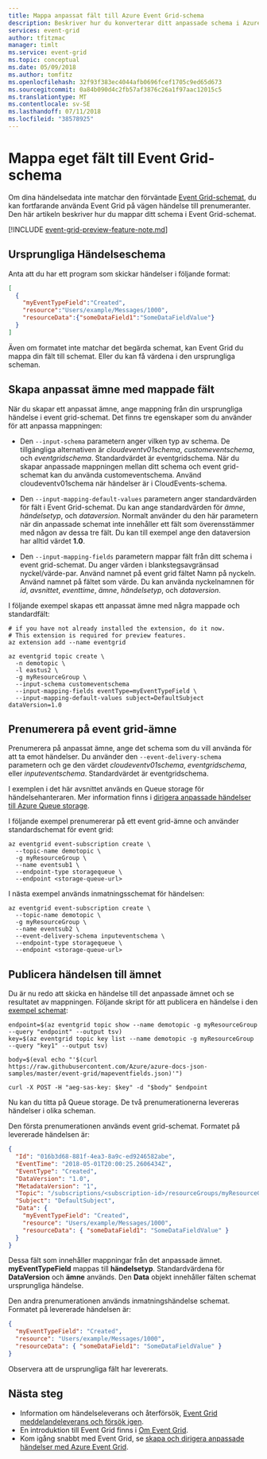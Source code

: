 ```yaml
---
title: Mappa anpassat fält till Azure Event Grid-schema
description: Beskriver hur du konverterar ditt anpassade schema i Azure Event Grid-schemat.
services: event-grid
author: tfitzmac
manager: timlt
ms.service: event-grid
ms.topic: conceptual
ms.date: 05/09/2018
ms.author: tomfitz
ms.openlocfilehash: 32f93f383ec4044afb0696fcef1705c9ed65d673
ms.sourcegitcommit: 0a84b090d4c2fb57af3876c26a1f97aac12015c5
ms.translationtype: MT
ms.contentlocale: sv-SE
ms.lasthandoff: 07/11/2018
ms.locfileid: "38578925"
---
```

# <a name="map-custom-fields-to-event-grid-schema"></a>Mappa eget fält till Event Grid-schema

Om dina händelsedata inte matchar den förväntade [Event Grid-schemat](event-schema.md), du kan fortfarande använda Event Grid på vägen händelse till prenumeranter. Den här artikeln beskriver hur du mappar ditt schema i Event Grid-schemat.

[!INCLUDE [event-grid-preview-feature-note.md](../../includes/event-grid-preview-feature-note.md)]

## <a name="original-event-schema"></a>Ursprungliga Händelseschema

Anta att du har ett program som skickar händelser i följande format:

```json
[
  {
    "myEventTypeField":"Created",
    "resource":"Users/example/Messages/1000",
    "resourceData":{"someDataField1":"SomeDataFieldValue"}
  }
]
```

Även om formatet inte matchar det begärda schemat, kan Event Grid du mappa din fält till schemat. Eller du kan få värdena i den ursprungliga scheman.

## <a name="create-custom-topic-with-mapped-fields"></a>Skapa anpassat ämne med mappade fält

När du skapar ett anpassat ämne, ange mappning från din ursprungliga händelse i event grid-schemat. Det finns tre egenskaper som du använder för att anpassa mappningen:

* Den `--input-schema` parametern anger vilken typ av schema. De tillgängliga alternativen är *cloudeventv01schema*, *customeventschema*, och *eventgridschema*. Standardvärdet är eventgridschema. När du skapar anpassade mappningen mellan ditt schema och event grid-schemat kan du använda customeventschema. Använd cloudeventv01schema när händelser är i CloudEvents-schema.

* Den `--input-mapping-default-values` parametern anger standardvärden för fält i Event Grid-schemat. Du kan ange standardvärden för *ämne*, *händelsetyp*, och *dataversion*. Normalt använder du den här parametern när din anpassade schemat inte innehåller ett fält som överensstämmer med någon av dessa tre fält. Du kan till exempel ange den dataversion har alltid värdet **1.0**.

* Den `--input-mapping-fields` parametern mappar fält från ditt schema i event grid-schemat. Du anger värden i blankstegsavgränsad nyckel/värde-par. Använd namnet på event grid fältet Namn på nyckeln. Använd namnet på fältet som värde. Du kan använda nyckelnamnen för *id*, *avsnittet*, *eventtime*, *ämne*, *händelsetyp*, och *dataversion*.

I följande exempel skapas ett anpassat ämne med några mappade och standardfält:

```azurecli-interactive
# if you have not already installed the extension, do it now.
# This extension is required for preview features.
az extension add --name eventgrid

az eventgrid topic create \
  -n demotopic \
  -l eastus2 \
  -g myResourceGroup \
  --input-schema customeventschema
  --input-mapping-fields eventType=myEventTypeField \
  --input-mapping-default-values subject=DefaultSubject dataVersion=1.0
```

## <a name="subscribe-to-event-grid-topic"></a>Prenumerera på event grid-ämne

Prenumerera på anpassat ämne, ange det schema som du vill använda för att ta emot händelser. Du använder den `--event-delivery-schema` parametern och ge den värdet *cloudeventv01schema*, *eventgridschema*, eller *inputeventschema*. Standardvärdet är eventgridschema.

I exemplen i det här avsnittet används en Queue storage för händelsehanteraren. Mer information finns i [dirigera anpassade händelser till Azure Queue storage](custom-event-to-queue-storage.md).

I följande exempel prenumererar på ett event grid-ämne och använder standardschemat för event grid:

```azurecli-interactive
az eventgrid event-subscription create \
  --topic-name demotopic \
  -g myResourceGroup \
  --name eventsub1 \
  --endpoint-type storagequeue \
  --endpoint <storage-queue-url>
```

I nästa exempel används inmatningsschemat för händelsen:

```azurecli-interactive
az eventgrid event-subscription create \
  --topic-name demotopic \
  -g myResourceGroup \
  --name eventsub2 \
  --event-delivery-schema inputeventschema \
  --endpoint-type storagequeue \
  --endpoint <storage-queue-url>
```

## <a name="publish-event-to-topic"></a>Publicera händelsen till ämnet

Du är nu redo att skicka en händelse till det anpassade ämnet och se resultatet av mappningen. Följande skript för att publicera en händelse i den [exempel schemat](#original-event-schema):

```azurecli-interactive
endpoint=$(az eventgrid topic show --name demotopic -g myResourceGroup --query "endpoint" --output tsv)
key=$(az eventgrid topic key list --name demotopic -g myResourceGroup --query "key1" --output tsv)

body=$(eval echo "'$(curl https://raw.githubusercontent.com/Azure/azure-docs-json-samples/master/event-grid/mapeventfields.json)'")

curl -X POST -H "aeg-sas-key: $key" -d "$body" $endpoint
```

Nu kan du titta på Queue storage. De två prenumerationerna levereras händelser i olika scheman.

Den första prenumerationen används event grid-schemat. Formatet på levererade händelsen är:

```json
{
  "Id": "016b3d68-881f-4ea3-8a9c-ed9246582abe",
  "EventTime": "2018-05-01T20:00:25.2606434Z",
  "EventType": "Created",
  "DataVersion": "1.0",
  "MetadataVersion": "1",
  "Topic": "/subscriptions/<subscription-id>/resourceGroups/myResourceGroup/providers/Microsoft.EventGrid/topics/demotopic",
  "Subject": "DefaultSubject",
  "Data": {
    "myEventTypeField": "Created",
    "resource": "Users/example/Messages/1000",
    "resourceData": { "someDataField1": "SomeDataFieldValue" } 
  }
}
```

Dessa fält som innehåller mappningar från det anpassade ämnet. **myEventTypeField** mappas till **händelsetyp**. Standardvärdena för **DataVersion** och **ämne** används. Den **Data** objekt innehåller fälten schemat ursprungliga händelse.

Den andra prenumerationen används inmatningshändelse schemat. Formatet på levererade händelsen är:

```json
{
  "myEventTypeField": "Created",
  "resource": "Users/example/Messages/1000",
  "resourceData": { "someDataField1": "SomeDataFieldValue" }
}
```

Observera att de ursprungliga fält har levererats.

## <a name="next-steps"></a>Nästa steg

* Information om händelseleverans och återförsök, [Event Grid meddelandeleverans och försök igen](delivery-and-retry.md).
* En introduktion till Event Grid finns i [Om Event Grid](overview.md).
* Kom igång snabbt med Event Grid, se [skapa och dirigera anpassade händelser med Azure Event Grid](custom-event-quickstart.md).
